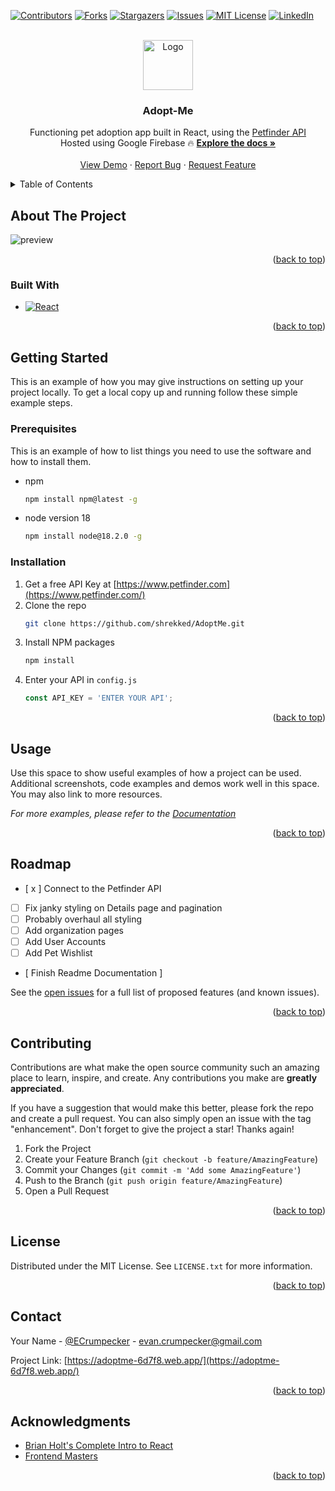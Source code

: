 <!-- Improved compatibility of back to top link: See: https://github.com/othneildrew/Best-README-Template/pull/73 -->
<a name="readme-top"></a>


<!-- PROJECT SHIELDS -->
<!--
*** I'm using markdown "reference style" links for readability.
*** Reference links are enclosed in brackets [ ] instead of parentheses ( ).
*** See the bottom of this document for the declaration of the reference variables
*** for contributors-url, forks-url, etc. This is an optional, concise syntax you may use.
*** https://www.markdownguide.org/basic-syntax/#reference-style-links
-->
[![Contributors][contributors-shield]][contributors-url]
[![Forks][forks-shield]][forks-url]
[![Stargazers][stars-shield]][stars-url]
[![Issues][issues-shield]][issues-url]
[![MIT License][license-shield]][license-url]
[![LinkedIn][linkedin-shield]][linkedin-url]


<!-- PROJECT LOGO -->
<br />
<div align="center">
  <a href="https://github.com/shrekked/AdoptMe">
    <img src="https://github.com/shrekked/AdoptMe/assets/7683981/c397360c-0093-4cca-b499-4d5901ee41b0" alt="Logo" width="80" height="80">

  </a>

<h3 align="center">Adopt-Me</h3>

  <p align="center">
    Functioning pet adoption app built in React, using the <a href="https://www.petfinder.com/developers/">Petfinder API</a>
    <br />
    Hosted using Google Firebase 🔥
    <a href="https://github.com/shrekked/AdoptMe"><strong>Explore the docs »</strong></a>
    <br />
    <br />
    <a href="https://adoptme-6d7f8.web.app/">View Demo</a>
    ·
    <a href="https://github.com/shrekked/AdoptMe/issues">Report Bug</a>
    ·
    <a href="https://github.com/shrekked/AdoptMe/issues">Request Feature</a>
  </p>
</div>



<!-- TABLE OF CONTENTS -->
<details>
  <summary>Table of Contents</summary>
  <ol>
    <li>
      <a href="#about-the-project">About The Project</a>
      <ul>
        <li><a href="#built-with">Built With</a></li>
      </ul>
    </li>
    <li>
      <a href="#getting-started">Getting Started</a>
      <ul>
        <li><a href="#prerequisites">Prerequisites</a></li>
        <li><a href="#installation">Installation</a></li>
      </ul>
    </li>
    <li><a href="#usage">Usage</a></li>
    <li><a href="#roadmap">Roadmap</a></li>
    <li><a href="#contributing">Contributing</a></li>
    <li><a href="#license">License</a></li>
    <li><a href="#contact">Contact</a></li>
    <li><a href="#acknowledgments">Acknowledgments</a></li>
  </ol>
</details>



<!-- ABOUT THE PROJECT -->
## About The Project

![preview](https://github.com/shrekked/AdoptMe/assets/7683981/d919f0c3-d24e-406e-8ed2-818eb1afcdf9)



<p align="right">(<a href="#readme-top">back to top</a>)</p>



### Built With

* [![React][React.js]][React-url]

<p align="right">(<a href="#readme-top">back to top</a>)</p>



<!-- GETTING STARTED -->
## Getting Started

This is an example of how you may give instructions on setting up your project locally.
To get a local copy up and running follow these simple example steps.

### Prerequisites

This is an example of how to list things you need to use the software and how to install them.
* npm
  ```sh
  npm install npm@latest -g
  ```
* node version 18
  ```sh
  npm install node@18.2.0 -g
  ```

### Installation

1. Get a free API Key at [https://www.petfinder.com](https://www.petfinder.com/)
2. Clone the repo
   ```sh
   git clone https://github.com/shrekked/AdoptMe.git
   ```
3. Install NPM packages
   ```sh
   npm install
   ```
4. Enter your API in `config.js`
   ```js
   const API_KEY = 'ENTER YOUR API';
   ```

<p align="right">(<a href="#readme-top">back to top</a>)</p>



<!-- USAGE EXAMPLES -->
## Usage

Use this space to show useful examples of how a project can be used. Additional screenshots, code examples and demos work well in this space. You may also link to more resources.

_For more examples, please refer to the [Documentation](https://www.petfinder.com/developers/v2/docs/)_

<p align="right">(<a href="#readme-top">back to top</a>)</p>



<!-- ROADMAP -->
## Roadmap

- [ x ] Connect to the Petfinder API
- [ ] Fix janky styling on Details page and pagination
- [ ] Probably overhaul all styling
- [ ] Add organization pages
- [ ] Add User Accounts
- [ ] Add Pet Wishlist
- [ Finish Readme Documentation ]

See the [open issues](https://github.com/shrekked/AdoptMe/issues) for a full list of proposed features (and known issues).

<p align="right">(<a href="#readme-top">back to top</a>)</p>



<!-- CONTRIBUTING -->
## Contributing

Contributions are what make the open source community such an amazing place to learn, inspire, and create. Any contributions you make are **greatly appreciated**.

If you have a suggestion that would make this better, please fork the repo and create a pull request. You can also simply open an issue with the tag "enhancement".
Don't forget to give the project a star! Thanks again!

1. Fork the Project
2. Create your Feature Branch (`git checkout -b feature/AmazingFeature`)
3. Commit your Changes (`git commit -m 'Add some AmazingFeature'`)
4. Push to the Branch (`git push origin feature/AmazingFeature`)
5. Open a Pull Request

<p align="right">(<a href="#readme-top">back to top</a>)</p>



<!-- LICENSE -->
## License

Distributed under the MIT License. See `LICENSE.txt` for more information.

<p align="right">(<a href="#readme-top">back to top</a>)</p>



<!-- CONTACT -->
## Contact

Your Name - [@ECrumpecker](https://twitter.com/ECrumpecker) - evan.crumpecker@gmail.com

Project Link: [https://adoptme-6d7f8.web.app/](https://adoptme-6d7f8.web.app/)



<p align="right">(<a href="#readme-top">back to top</a>)</p>



<!-- ACKNOWLEDGMENTS -->
## Acknowledgments

* [Brian Holt's Complete Intro to React](https://react-v8.holt.courses/)
* [Frontend Masters](https://frontendmasters.com/courses/)

<p align="right">(<a href="#readme-top">back to top</a>)</p>



<!-- MARKDOWN LINKS & IMAGES -->
<!-- https://www.markdownguide.org/basic-syntax/#reference-style-links -->
[contributors-shield]: https://img.shields.io/github/contributors/shrekked/AdoptMe.svg?style=for-the-badge
[contributors-url]: https://github.com/shrekked/AdoptMe/graphs/contributors
[forks-shield]: https://img.shields.io/github/forks/shrekked/AdoptMe.svg?style=for-the-badge
[forks-url]: https://github.com/shrekked/AdoptMe/network/members
[stars-shield]: https://img.shields.io/github/stars/shrekked/AdoptMe.svg?style=for-the-badge
[stars-url]: https://github.com/shrekked/AdoptMe/stargazers
[issues-shield]: https://img.shields.io/github/issues/shrekked/AdoptMe.svg?style=for-the-badge
[issues-url]: https://github.com/shrekked/AdoptMe/issues
[license-shield]: https://img.shields.io/github/license/shrekked/AdoptMe.svg?style=for-the-badge
[license-url]: https://github.com/shrekked/AdoptMe/blob/master/LICENSE.txt
[linkedin-shield]: https://img.shields.io/badge/-LinkedIn-black.svg?style=for-the-badge&logo=linkedin&colorB=555
[linkedin-url]: https://linkedin.com/in/evan-crumpecker
[product-screenshot]: images/screenshot.png
[Next.js]: https://img.shields.io/badge/next.js-000000?style=for-the-badge&logo=nextdotjs&logoColor=white
[Next-url]: https://nextjs.org/
[React.js]: https://img.shields.io/badge/React-20232A?style=for-the-badge&logo=react&logoColor=61DAFB
[React-url]: https://reactjs.org/
[Vue.js]: https://img.shields.io/badge/Vue.js-35495E?style=for-the-badge&logo=vuedotjs&logoColor=4FC08D
[Vue-url]: https://vuejs.org/
[Angular.io]: https://img.shields.io/badge/Angular-DD0031?style=for-the-badge&logo=angular&logoColor=white
[Angular-url]: https://angular.io/
[Svelte.dev]: https://img.shields.io/badge/Svelte-4A4A55?style=for-the-badge&logo=svelte&logoColor=FF3E00
[Svelte-url]: https://svelte.dev/
[Laravel.com]: https://img.shields.io/badge/Laravel-FF2D20?style=for-the-badge&logo=laravel&logoColor=white
[Laravel-url]: https://laravel.com
[Bootstrap.com]: https://img.shields.io/badge/Bootstrap-563D7C?style=for-the-badge&logo=bootstrap&logoColor=white
[Bootstrap-url]: https://getbootstrap.com
[JQuery.com]: https://img.shields.io/badge/jQuery-0769AD?style=for-the-badge&logo=jquery&logoColor=white
[JQuery-url]: https://jquery.com 
